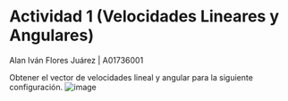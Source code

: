# Actividad 1 (Velocidades Lineares y Angulares)
Alan Iván Flores Juárez | A01736001

Obtener el vector de velocidades lineal y angular para la siguiente configuración.
![image](https://github.com/AIF31/Actividad-1/assets/127231224/914c4552-d022-4f76-9c0e-35b1699d101a)
